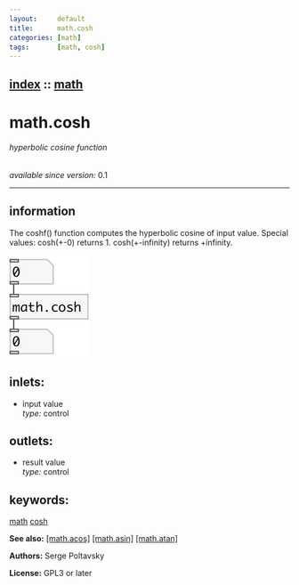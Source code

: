 ```yaml
---
layout:     default
title:      math.cosh
categories: [math]
tags:       [math, cosh]
---
```

[index](index.html) :: [math](category_math.html)
---

# math.cosh

###### hyperbolic cosine function

*available since version:* 0.1

---


## information
The coshf() function computes the hyperbolic cosine of input value. Special values: cosh(+-0) returns 1. cosh(+-infinity) returns +infinity.


[![example](../examples/img/math.cosh.jpg)](../examples/pd/math.cosh.pd)









## inlets:

* input value<br>
_type:_ control



## outlets:

* result value<br>
_type:_ control



## keywords:

[math](keywords/math.html)
[cosh](keywords/cosh.html)



**See also:**
[\[math.acos\]](math.acos.html)
[\[math.asin\]](math.asin.html)
[\[math.atan\]](math.atan.html)




**Authors:** Serge Poltavsky




**License:** GPL3 or later





